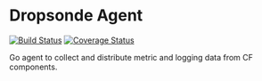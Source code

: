 # Dropsonde Agent 

[![Build Status](https://travis-ci.org/cloudfoundry-incubator/dropsonde-agent.svg?branch=master)](https://travis-ci.org/cloudfoundry-incubator/dropsonde-agent) [![Coverage Status](https://coveralls.io/repos/cloudfoundry-incubator/dropsonde-agent/badge.png?branch=master)](https://coveralls.io/r/cloudfoundry-incubator/dropsonde-agent?branch=master)

Go agent to collect and distribute metric and logging data from CF components.
